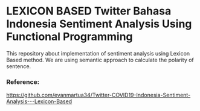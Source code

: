 # LEXICON BASED Twitter Bahasa Indonesia Sentiment Analysis Using Functional Programming
This repository about implementation of sentiment analysis using Lexicon Based method. We are using semantic approach to calculate the polarity of sentence. 

### Reference:
https://github.com/evanmartua34/Twitter-COVID19-Indonesia-Sentiment-Analysis---Lexicon-Based